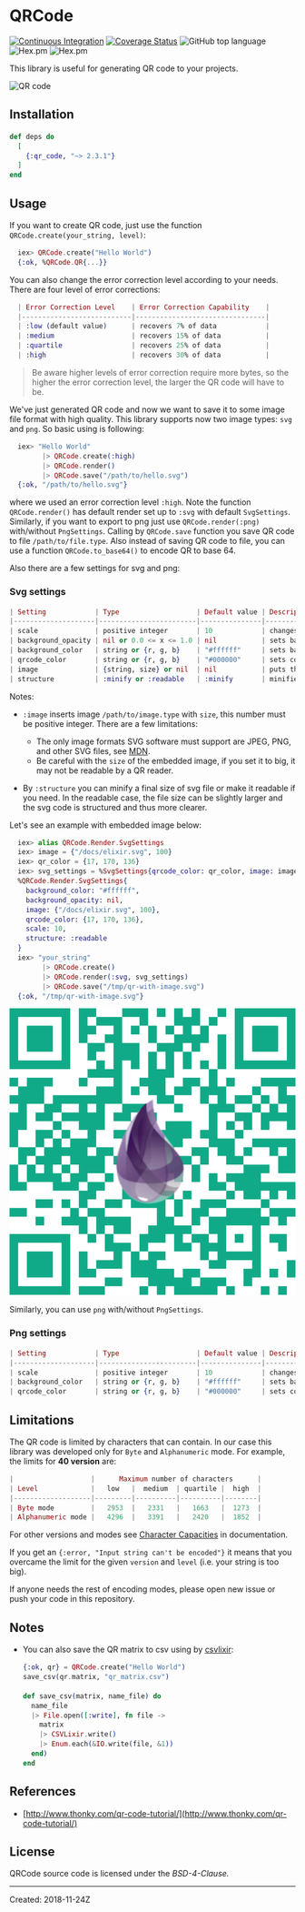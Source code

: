 # QRCode

[![Continuous Integration](https://github.com/iodevs/qr_code/workflows/Continuous%20Integration/badge.svg)](https://github.com/iodevs/qr_code/actions)
[![Coverage Status](https://coveralls.io/repos/github/iodevs/qr_code/badge.svg?branch=master)](https://coveralls.io/github/iodevs/qr_code?branch=master)
![GitHub top language](https://img.shields.io/github/languages/top/iodevs/qr_code)
![Hex.pm](https://img.shields.io/hexpm/v/qr_code)
![Hex.pm](https://img.shields.io/hexpm/dt/qr_code)

This library is useful for generating QR code to your projects.

![QR code](docs/qrcode.svg)

## Installation

```elixir
def deps do
  [
    {:qr_code, "~> 2.3.1"}
  ]
end
```

## Usage

If you want to create QR code, just use the function `QRCode.create(your_string, level)`:

```elixir
  iex> QRCode.create("Hello World")
  {:ok, %QRCode.QR{...}}
```

You can also change the error correction level according to your needs. There are four level of error corrections:

```elixir
  | Error Correction Level    | Error Correction Capability    |
  |---------------------------|--------------------------------|
  | :low (default value)      | recovers 7% of data            |
  | :medium                   | recovers 15% of data           |
  | :quartile                 | recovers 25% of data           |
  | :high                     | recovers 30% of data           |
```

> Be aware higher levels of error correction require more bytes, so the higher the error correction level,
> the larger the QR code will have to be.

We've just generated QR code and now we want to save it to some image file format with high quality. This library supports now two image types: `svg` and `png`. So basic using is following:

```elixir
  iex> "Hello World"
        |> QRCode.create(:high)
        |> QRCode.render()
        |> QRCode.save("/path/to/hello.svg")
  {:ok, "/path/to/hello.svg"}
```

where we used an error correction level `:high`. Note the function `QRCode.render()` has default render set up to `:svg` with default `SvgSettings`. Similarly, if you want to export to png just use `QRCode.render(:png)` with/without `PngSettings`. Calling by `QRCode.save` function you save QR code to file `/path/to/file.type`. Also instead of saving QR code to file, you can use a function `QRCode.to_base64()` to encode QR to base 64.

Also there are a few settings for svg and png:

### Svg settings

```elixir
| Setting            | Type                   | Default value | Description                         |
|--------------------|------------------------|---------------|-------------------------------------|
| scale              | positive integer       | 10            | changes size of rendered QR code    |
| background_opacity | nil or 0.0 <= x <= 1.0 | nil           | sets background opacity of svg      |
| background_color   | string or {r, g, b}    | "#ffffff"     | sets background color of svg        |
| qrcode_color       | string or {r, g, b}    | "#000000"     | sets color of QR                    |
| image              | {string, size} or nil  | nil           | puts the image to the center of svg |
| structure          | :minify or :readable   | :minify       | minifies or makes readable svg file |
```

Notes:

- `:image` inserts image `/path/to/image.type` with `size`, this number must be positive integer.
  There are a few limitations:

  - The only image formats SVG software must support are JPEG, PNG, and other SVG files, see [MDN](https://developer.mozilla.org/en-US/docs/Web/SVG/Element/image).
  - Be careful with the `size` of the embedded image, if you set it to big, it may not be readable by a QR reader.

- By `:structure` you can minify a final size of svg file or make it readable if you need. In the readable case, the file size can be slightly larger and the svg code is structured and thus more clearer.

Let's see an example with embedded image below:

```elixir
  iex> alias QRCode.Render.SvgSettings
  iex> image = {"/docs/elixir.svg", 100}
  iex> qr_color = {17, 170, 136}
  iex> svg_settings = %SvgSettings{qrcode_color: qr_color, image: image, structure: :readable}
  %QRCode.Render.SvgSettings{
    background_color: "#ffffff",
    background_opacity: nil,
    image: {"/docs/elixir.svg", 100},
    qrcode_color: {17, 170, 136},
    scale: 10,
    structure: :readable
  }
  iex> "your_string"
        |> QRCode.create()
        |> QRCode.render(:svg, svg_settings)
        |> QRCode.save("/tmp/qr-with-image.svg")
  {:ok, "/tmp/qr-with-image.svg"}
```

![QR code color](docs/qrcode_color_with_image.svg)

Similarly, you can use `png` with/without `PngSettings`.

### Png settings

```elixir
| Setting            | Type                   | Default value | Description                  |
|--------------------|------------------------|---------------|------------------------------|
| scale              | positive integer       | 10            | changes size of rendered QR  |
| background_color   | string or {r, g, b}    | "#ffffff"     | sets background color of png |
| qrcode_color       | string or {r, g, b}    | "#000000"     | sets color of QR             |
```

## Limitations

The QR code is limited by characters that can contain. In our case this library was developed only for `Byte` and `Alphanumeric` mode. For example, the limits for **40 version** are:

```elixir
|                   |      Maximum number of characters      |
| Level             |   low   |  medium  | quartile |  high  |
|-------------------|---------|----------|----------|--------|
| Byte mode         |   2953  |   2331   |   1663   |  1273  |
| Alphanumeric mode |   4296  |   3391   |   2420   |  1852  |
```

For other versions and modes see [Character Capacities](https://www.thonky.com/qr-code-tutorial/character-capacities) in documentation.

If you get an `{:error, "Input string can't be encoded"}` it means that you overcame the limit for the given `version` and `level` (i.e. your string is too big).

If anyone needs the rest of encoding modes,
please open new issue or push your code in this repository.

## Notes

- You can also save the QR matrix to csv using by [csvlixir](https://github.com/jimm/csvlixir):

  ```elixir
  {:ok, qr} = QRCode.create("Hello World")
  save_csv(qr.matrix, "qr_matrix.csv")

  def save_csv(matrix, name_file) do
    name_file
    |> File.open([:write], fn file ->
      matrix
      |> CSVLixir.write()
      |> Enum.each(&IO.write(file, &1))
    end)
  end
  ```

## References

- [http://www.thonky.com/qr-code-tutorial/](http://www.thonky.com/qr-code-tutorial/)

## License

QRCode source code is licensed under the _BSD-4-Clause._

---

Created: 2018-11-24Z
